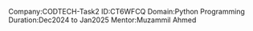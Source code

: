 Company:CODTECH-Task2
ID:CT6WFCQ
Domain:Python Programming
Duration:Dec2024 to Jan2025
Mentor:Muzammil Ahmed
